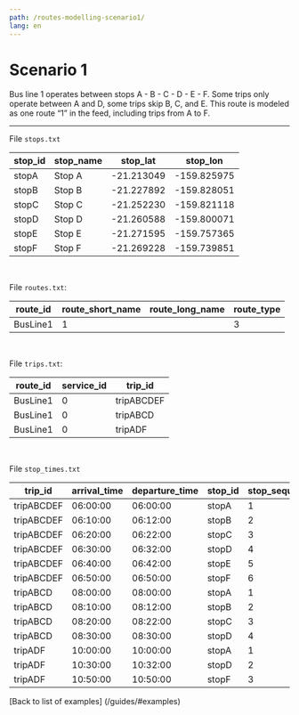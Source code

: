```yaml
---
path: /routes-modelling-scenario1/
lang: en
---
```


# Scenario 1


Bus line 1 operates between stops A - B - C - D - E - F. 
Some trips only operate between A and D, some trips skip B, C, and E. 
This route is modeled as one route “1” in the feed, including trips from A to F.

<hr> 


File ```stops.txt```

| stop_id | stop_name | stop_lat   | stop_lon    |
|---------|-----------|------------|-------------|
| stopA   | Stop A    | -21.213049 | -159.825975 |
| stopB   | Stop B    | -21.227892 | -159.828051 |
| stopC   | Stop C    | -21.252230 | -159.821118 |
| stopD   | Stop D    | -21.260588 | -159.800071 |
| stopE   | Stop E    | -21.271595 | -159.757365 |
| stopF   | Stop F    | -21.269228 | -159.739851 |


<br>

File ```routes.txt```:

| route_id | route_short_name | route_long_name | route_type |
|----------|------------------|-----------------|------------|
| BusLine1 | 1                |                 | 3          |

<br>

File ```trips.txt```:

| route_id | service_id | trip_id    |
|----------|------------|------------|
| BusLine1 | 0          | tripABCDEF |
| BusLine1 | 0          | tripABCD   |
| BusLine1 | 0          | tripADF    |

<br>


File ```stop_times.txt```

| trip_id    | arrival_time | departure_time | stop_id | stop_sequence |
|------------|--------------|----------------|---------|---------------|
| tripABCDEF | 06:00:00     | 06:00:00       | stopA   | 1             |
| tripABCDEF | 06:10:00     | 06:12:00       | stopB   | 2             |
| tripABCDEF | 06:20:00     | 06:22:00       | stopC   | 3             |
| tripABCDEF | 06:30:00     | 06:32:00       | stopD   | 4             |
| tripABCDEF | 06:40:00     | 06:42:00       | stopE   | 5             |
| tripABCDEF | 06:50:00     | 06:50:00       | stopF   | 6             |
| tripABCD   | 08:00:00     | 08:00:00       | stopA   | 1             |
| tripABCD   | 08:10:00     | 08:12:00       | stopB   | 2             |
| tripABCD   | 08:20:00     | 08:22:00       | stopC   | 3             |
| tripABCD   | 08:30:00     | 08:30:00       | stopD   | 4             |
| tripADF    | 10:00:00     | 10:00:00       | stopA   | 1             |
| tripADF    | 10:30:00     | 10:32:00       | stopD   | 2             |
| tripADF    | 10:50:00     | 10:50:00       | stopF   | 3             |


[Back to list of examples] (/guides/#examples)